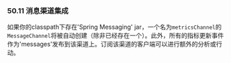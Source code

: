 ### 50.11 消息渠道集成

如果你的classpath下存在'Spring Messaging' jar，一个名为`metricsChannel`的`MessageChannel`将被自动创建（除非已经存在一个）。此外，所有的指标更新事件作为'messages'发布到该渠道上。订阅该渠道的客户端可以进行额外的分析或行动。
